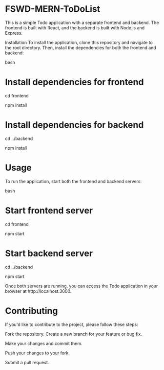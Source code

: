 # FSWD-MERN-ToDoList

This is a simple Todo application with a separate frontend and backend. The frontend is built with React, and the backend is built with Node.js and Express.

Installation
To install the application, clone this repository and navigate to the root directory. Then, install the dependencies for both the frontend and backend:

bash
# Install dependencies for frontend
cd frontend

npm install

# Install dependencies for backend
cd ../backend

npm install


# Usage
To run the application, start both the frontend and backend servers:

bash
# Start frontend server
cd frontend

npm start

# Start backend server
cd ../backend

npm start

Once both servers are running, you can access the Todo application in your browser at http://localhost:3000.

# Contributing
If you'd like to contribute to the project, please follow these steps:

Fork the repository.
Create a new branch for your feature or bug fix.

Make your changes and commit them.

Push your changes to your fork.

Submit a pull request.
